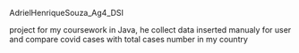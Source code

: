 AdrielHenriqueSouza_Ag4_DSI

project for my coursework in Java, he collect data inserted manualy for user
and compare covid cases with total cases number in my country
